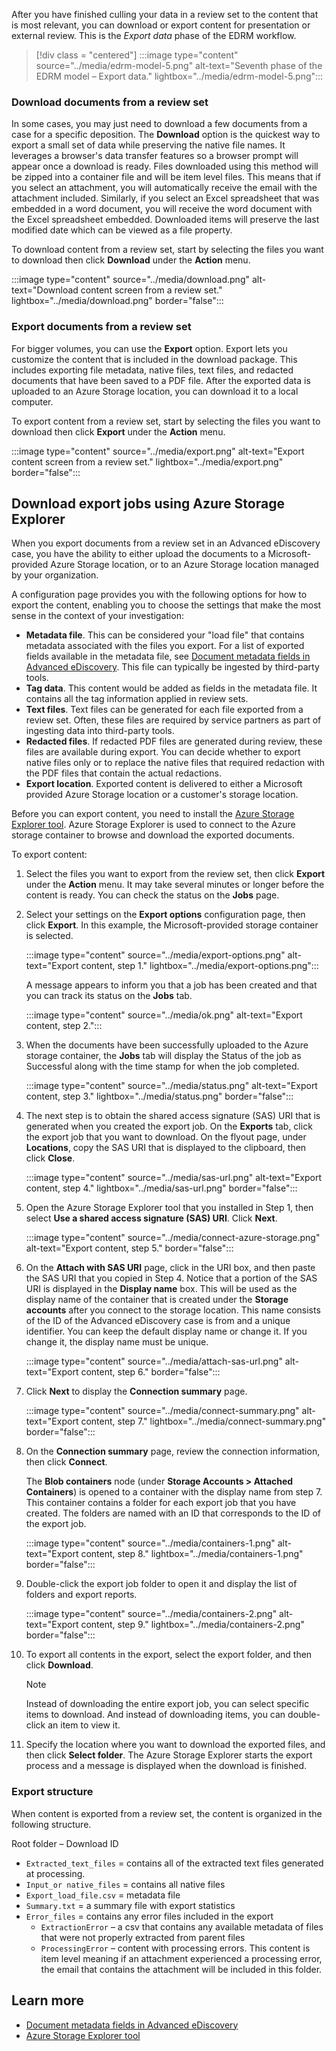 After you have finished culling your data in a review set to the content that is most relevant, you can download or export content for presentation or external review. This is the *Export data* phase of the EDRM workflow.

> [!div class = "centered"]
> :::image type="content" source="../media/edrm-model-5.png" alt-text="Seventh phase of the EDRM model – Export data." lightbox="../media/edrm-model-5.png":::

### Download documents from a review set

In some cases, you may just need to download a few documents from a case for a specific deposition. The **Download** option is the quickest way to export a small set of data while preserving the native file names. It leverages a browser's data transfer features so a browser prompt will appear once a download is ready. Files downloaded using this method will be zipped into a container file and will be item level files. This means that if you select an attachment, you will automatically receive the email with the attachment included. Similarly, if you select an Excel spreadsheet that was embedded in a word document, you will receive the word document with the Excel spreadsheet embedded. Downloaded items will preserve the last modified date which can be viewed as a file property.

To download content from a review set, start by selecting the files you want to download then click **Download** under the **Action** menu.

:::image type="content" source="../media/download.png" alt-text="Download content screen from a review set." lightbox="../media/download.png" border="false":::

### Export documents from a review set

For bigger volumes, you can use the **Export** option. Export lets you customize the content that is included in the download package. This includes exporting file metadata, native files, text files, and redacted documents that have been saved to a PDF file. After the exported data is uploaded to an Azure Storage location, you can download it to a local computer.

To export content from a review set, start by selecting the files you want to download then click **Export** under the **Action** menu.

 :::image type="content" source="../media/export.png" alt-text="Export content screen from a review set." lightbox="../media/export.png" border="false":::

## Download export jobs using Azure Storage Explorer

When you export documents from a review set in an Advanced eDiscovery case, you have the ability to either upload the documents to a Microsoft-provided Azure Storage location, or to an Azure Storage location managed by your organization.

A configuration page provides you with the following options for how to export the content, enabling you to choose the settings that make the most sense in the context of your investigation:

- **Metadata file**. This can be considered your "load file" that contains metadata associated with the files you export. For a list of exported fields available in the metadata file, see [Document metadata fields in Advanced eDiscovery](/microsoft-365/compliance/document-metadata-fields-in-advanced-ediscovery?azure-portal=true). This file can typically be ingested by third-party tools.
- **Tag data**. This content would be added as fields in the metadata file. It contains all the tag information applied in review sets.
- **Text files**. Text files can be generated for each file exported from a review set. Often, these files are required by service partners as part of ingesting data into third-party tools.
- **Redacted files**. If redacted PDF files are generated during review, these files are available during export. You can decide whether to export native files only or to replace the native files that required redaction with the PDF files that contain the actual redactions.
- **Export location**. Exported content is delivered to either a Microsoft provided Azure Storage location or a customer's storage location.

Before you can export content, you need to install the [Azure Storage Explorer tool](https://go.microsoft.com/fwlink/p/?LinkId=544842?azure-portal=true). Azure Storage Explorer is used to connect to the Azure storage container to browse and download the exported documents.

To export content:

1. Select the files you want to export from the review set, then click **Export** under the **Action** menu. It may take several minutes or longer before the content is ready. You can check the status on the **Jobs** page.
1. Select your settings on the **Export options** configuration page, then click **Export**. In this example, the Microsoft-provided storage container is selected.

    :::image type="content" source="../media/export-options.png" alt-text="Export content, step 1." lightbox="../media/export-options.png":::

    A message appears to inform you that a job has been created and that you can track its status on the **Jobs** tab.

    :::image type="content" source="../media/ok.png" alt-text="Export content, step 2.":::

1. When the documents have been successfully uploaded to the Azure storage container, the **Jobs** tab will display the Status of the job as Successful along with the time stamp for when the job completed.

    :::image type="content" source="../media/status.png" alt-text="Export content, step 3." lightbox="../media/status.png" border="false":::

1. The next step is to obtain the shared access signature (SAS) URI that is generated when you created the export job. On the **Exports** tab, click the export job that you want to download. On the flyout page, under **Locations**, copy the SAS URI that is displayed to the clipboard, then click **Close**.

    :::image type="content" source="../media/sas-url.png" alt-text="Export content, step 4." lightbox="../media/sas-url.png" border="false":::

1. Open the Azure Storage Explorer tool that you installed in Step 1, then select **Use a shared access signature (SAS) URI**. Click **Next**.

    :::image type="content" source="../media/connect-azure-storage.png" alt-text="Export content, step 5." border="false":::

1. On the **Attach with SAS URI** page, click in the URI box, and then paste the SAS URI that you copied in Step 4. Notice that a portion of the SAS URI is displayed in the **Display name** box. This will be used as the display name of the container that is created under the **Storage accounts** after you connect to the storage location. This name consists of the ID of the Advanced eDiscovery case is from and a unique identifier. You can keep the default display name or change it. If you change it, the display name must be unique.

    :::image type="content" source="../media/attach-sas-url.png" alt-text="Export content, step 6." border="false":::

1. Click **Next** to display the **Connection summary** page.

    :::image type="content" source="../media/connect-summary.png" alt-text="Export content, step 7." lightbox="../media/connect-summary.png" border="false":::

1. On the **Connection summary** page, review the connection information, then click **Connect**.

    The **Blob containers** node (under **Storage Accounts > Attached Containers**) is opened to a container with the display name from step 7. This container contains a folder for each export job that you have created. The folders are named with an ID that corresponds to the ID of the export job.

    :::image type="content" source="../media/containers-1.png" alt-text="Export content, step 8." lightbox="../media/containers-1.png" border="false":::

1. Double-click the export job folder to open it and display the list of folders and export reports.

    :::image type="content" source="../media/containers-2.png" alt-text="Export content, step 9." lightbox="../media/containers-2.png" border="false":::

1. To export all contents in the export, select the export folder, and then click **Download**.

    > [!NOTE]
    > Instead of downloading the entire export job, you can select specific items to download. And instead of downloading items, you can double-click an item to view it.

1. Specify the location where you want to download the exported files, and then click **Select folder**. The Azure Storage Explorer starts the export process and a message is displayed when the download is finished.

### Export structure

When content is exported from a review set, the content is organized in the following structure.

Root folder – Download ID

- `Extracted_text_files` = contains all of the extracted text files generated at processing.
- `Input_or native_files` = contains all native files
- `Export_load_file.csv` = metadata file
- `Summary.txt` = a summary file with export statistics
- `Error_files` = contains any error files included in the export
  - `ExtractionError` – a csv that contains any available metadata of files that were not properly extracted from parent files
  - `ProcessingError` – content with processing errors. This content is item level meaning if an attachment experienced a processing error, the email that contains the attachment will be included in this folder.

## Learn more

- [Document metadata fields in Advanced eDiscovery](/microsoft-365/compliance/document-metadata-fields-in-advanced-ediscovery?azure-portal=true)
- [Azure Storage Explorer tool](https://go.microsoft.com/fwlink/p/?LinkId=544842?azure-portal=true)
